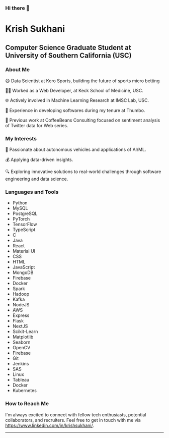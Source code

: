 ### Hi there 👋

<!--
**KrishSukhani23/KrishSukhani23** is a ✨ _special_ ✨ repository because its `README.md` (this file) appears on your GitHub profile.

Here are some ideas to get you started:

- 🔭 I’m currently working on ...
- 🌱 I’m currently learning ...
- 👯 I’m looking to collaborate on ...
- 🤔 I’m looking for help with ...
- 💬 Ask me about ...
- 📫 How to reach me: ...
- 😄 Pronouns: ...
- ⚡ Fun fact: ...
-->

# Krish Sukhani
## Computer Science Graduate Student at University of Southern California (USC)

### About Me
😄 Data Scientist at Kero Sports, building the future of sports micro betting

👩‍💻 Worked as a Web Developer, at Keck School of Medicine, USC.

🌐 Actively involved in Machine Learning Research at IMSC Lab, USC.

🤖 Experience in developing softwares during my tenure at Thumbo.

🏥 Previous work at CoffeeBeans Consulting focused on sentiment analysis of Twitter data for Web series.

### My Interests
🏥 Passionate about autonomous vehicles and applications of AI/ML.

💰 Applying data-driven insights.

🔍 Exploring innovative solutions to real-world challenges through software engineering and data science.

### Languages and Tools
- Python
- MySQL
- PostgreSQL
- PyTorch
- TensorFlow
- TypeScript
- C
- Java
- React
- Material UI
- CSS
- HTML
- JavaScript
- MongoDB
- Firebase
- Docker
- Spark
- Hadoop
- Kafka
- NodeJS
- AWS
- Express
- Flask
- NextJS
- Scikit-Learn
- Matplotlib
- Seaborn
- OpenCV
- Firebase
- Git
- Jenkins
- SAS
- Linux
- Tableau
- Docker
- Kubernetes

### How to Reach Me
I'm always excited to connect with fellow tech enthusiasts, potential collaborators, and recruiters. Feel free to get in touch with me via https://www.linkedin.com/in/krishsukhani/.

---
